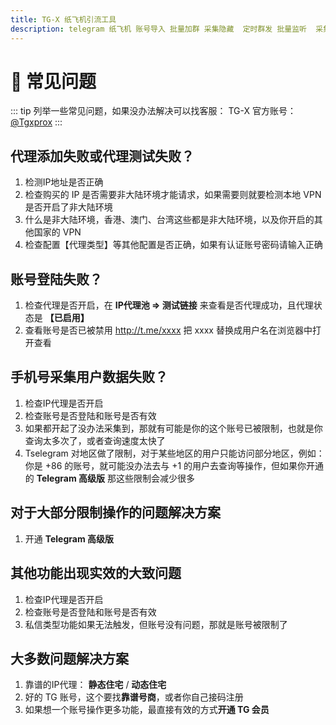 ```yaml
---
title: TG-X 纸飞机引流工具
description: telegram 纸飞机 账号导入 批量加群 采集隐藏  定时群发 批量监听  采集可见 批量私信 批量转发 群发 飞机群发 飞机引流
---
```


# 🔎 常见问题

::: tip
列举一些常见问题，如果没办法解决可以找客服：  TG-X 官方账号：<a href="https://t.me/Tgxprox" target="_blank" rel="noopener noreferrer">@Tgxprox</a>
:::

## 代理添加失败或代理测试失败？

1. 检测IP地址是否正确
2. 检查购买的 IP 是否需要非大陆环境才能请求，如果需要则就要检测本地 VPN 是否开启了非大陆环境
3. 什么是非大陆环境，香港、澳门、台湾这些都是非大陆环境，以及你开启的其他国家的 VPN
4. 检查配置【代理类型】等其他配置是否正确，如果有认证账号密码请输入正确

## 账号登陆失败？

1. 检查代理是否开启，在 **IP代理池 => 测试链接** 来查看是否代理成功，且代理状态是 **【已启用】**
2. 查看账号是否已被禁用 http://t.me/xxxx 把 xxxx 替换成用户名在浏览器中打开查看

## 手机号采集用户数据失败？

1. 检查IP代理是否开启
2. 检查账号是否登陆和账号是否有效
3. 如果都开起了没办法采集到，那就有可能是你的这个账号已被限制，也就是你查询太多次了，或者查询速度太快了
4. Tselegram 对地区做了限制，对于某些地区的用户只能访问部分地区，例如：你是 +86 的账号，就可能没办法去与 +1 的用户去查询等操作，但如果你开通的 **Telegram 高级版** 那这些限制会减少很多

## 对于大部分限制操作的问题解决方案

1. 开通 **Telegram 高级版**

## 其他功能出现实效的大致问题

1. 检查IP代理是否开启
2. 检查账号是否登陆和账号是否有效
3. 私信类型功能如果无法触发，但账号没有问题，那就是账号被限制了

## 大多数问题解决方案

1. 靠谱的IP代理： **静态住宅** / **动态住宅**
2. 好的 TG 账号，这个要找**靠谱号商**，或者你自己接码注册
3. 如果想一个账号操作更多功能，最直接有效的方式**开通 TG 会员**